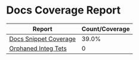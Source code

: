 # Docs Coverage Report

| Report | Count/Coverage |
| -- | -- |
| [Docs Snippet Coverage](docs-pages.md) | 39.0% |
| [Orphaned Integ Tets](orphans-report.md) | 0 |
